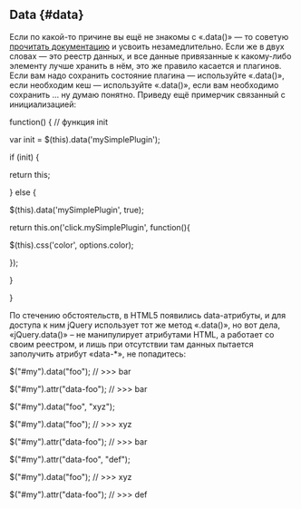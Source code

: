 ## Data {#data}

Если по какой-то причине вы ещё не знакомы с «.data()» — то советую [прочитать документацию](http://api.jquery.com/data/) и усвоить незамедлительно. Если же в двух словах — это реестр данных, и все данные привязанные к какому-либо элементу лучше хранить в нём, это же правило касается и плагинов. Если вам надо сохранить состояние плагина — используйте «.data()», если необходим кеш — используйте «.data()», если вам необходимо сохранить … ну думаю понятно. Приведу ещё примерчик связанный с инициализацией:

function() { // функция init

var init = $(this).data('mySimplePlugin');

if (init) {

return this;

} else {

$(this).data('mySimplePlugin', true);

return this.on('click.mySimplePlugin', function(){

$(this).css('color', options.color);

});

}

}

По стечению обстоятельств, в HTML5 появились data-атрибуты, и для доступа к ним jQuery использует тот же метод «.data()», но вот дела, «jQuery.data()» – не манипулирует атрибутами HTML, а работает со своим реестром, и лишь при отсутствии там данных пытается заполучить атрибут «data-*», не попадитесь:

<div id="my" data-foo="bar"></div>

$("#my").data("foo"); // >>> bar

$("#my").attr("data-foo"); // >>> bar

$("#my").data("foo", "xyz");

$("#my").data("foo"); // >>> xyz

$("#my").attr("data-foo"); // >>> bar

$("#my").attr("data-foo", "def");

$("#my").data("foo"); // >>> xyz

$("#my").attr("data-foo"); // >>> def

<div id="my" data-foo="def"></div>